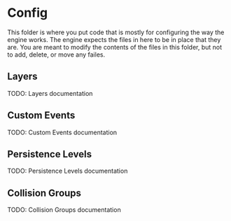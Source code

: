 # Config

This folder is where you put code that is mostly for configuring the way the engine works.
The engine expects the files in here to be in place that they are.
You are meant to modify the contents of the files in this folder, but not to add, delete, or move any failes.

## Layers

TODO: Layers documentation

## Custom Events

TODO: Custom Events documentation

## Persistence Levels

TODO: Persistence Levels documentation

## Collision Groups

TODO: Collision Groups documentation
